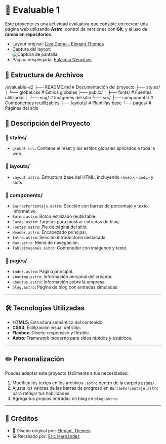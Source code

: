 # 📄 Evaluable 1

Este proyecto es una actividad evaluativa que consiste en recrear una página web utilizando **Astro**, control de versiones con **Git**, y el uso de **ramas en repositorios**.

- Layout original: [Live Demo - Elegant Themes](https://www.elegantthemes.com/layouts/legacy-premade/simple-home-page/live-demo)  
- Captura del layout:  
  ![Captura de pantalla](/simplelayout/public/img/simplelayout.png)
- Página desplegada: [Enlace a Neocities](erichp.neocities.org)

## 📂 Estructura de Archivos

/evaluable-e2
├── README.md               # Documentación del proyecto
├── styles/
│   └── global.css          # Estilos globales
├── public/
│   ├── fonts/              # Fuentes utilizadas
│   └── img/                # Imágenes del sitio
└── src/
    ├── components/         # Componentes reutilizables
    ├── layouts/            # Plantillas base
    └── pages/              # Páginas del sitio 

## 🧱 Descripción del Proyecto

### 📁 styles/
- `global.css`: Contiene el reset y los estilos globales aplicados a toda la web.

### 📁 layouts/
- `Layout.astro`: Estructura base del HTML, incluyendo `<head>`, `<body>` y slots.

### 📁 components/
- `BarrasPorcentaje.astro`: Sección con barras de porcentaje y texto informativo.
- `Boton.astro`: Botón estilizado reutilizable.
- `Cards.astro`: Tarjetas para mostrar entradas de blog.
- `Footer.astro`: Pie de página del sitio.
- `Header.astro`: Encabezado principal.
- `Intro.astro`: Sección introductoria destacada.
- `Nav.astro`: Menú de navegación.
- `TablaImagenes.astro`: Contenedor con imágenes y texto.

### 📁 pages/
- `index.astro`: Página principal.
- `aboutme.astro`: Información personal del creador.
- `aboutus.astro`: Información sobre la empresa.
- `blog.astro`: Página de blog con entradas simuladas.

---

## 🛠️ Tecnologías Utilizadas

- **HTML5**: Estructura semántica del contenido.
- **CSS3**: Estilización visual del sitio.
- **Flexbox**: Diseño responsivo y flexible.
- **Astro**: Framework moderno para sitios rápidos y estáticos.

---

## ✏️ Personalización

Puedes adaptar este proyecto fácilmente a tus necesidades:

1. Modifica los textos en los archivos `.astro` dentro de la carpeta `pages/`.
2. Ajusta los valores de las barras de progreso en `BarrasPorcentaje.astro` para reflejar tus habilidades.
3. Agrega tus propios entradas de blog en `blog.astro`.

---

## 🙌 Créditos

- 🎨 Diseño original por: [Elegant Themes](https://www.elegantthemes.com/layouts/legacy-premade/simple-home-page/live-demo)  
- 💻 Recreado por: [Eric Hernández](https://github.com/erichp-git)